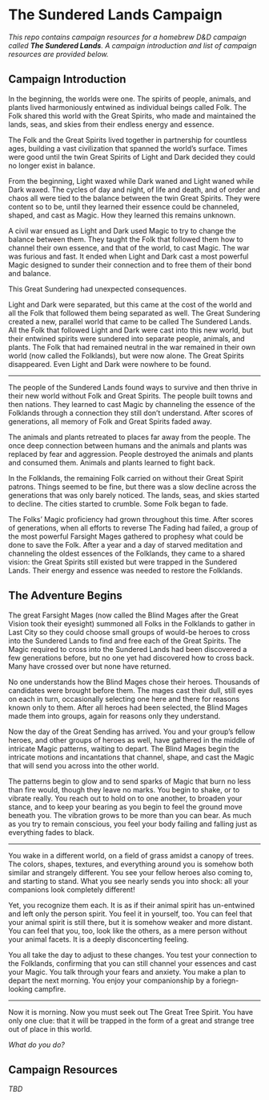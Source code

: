 # The Sundered Lands Campaign
_This repo contains campaign resources for a homebrew D&D campaign called **The Sundered Lands**. A campaign introduction and list of campaign resources are provided below._

## Campaign Introduction
In the beginning, the worlds were one. The spirits of people, animals, and plants lived harmoniously entwined as individual beings called Folk. The Folk shared this world with the Great Spirits, who made and maintained the lands, seas, and skies from their endless energy and essence.

The Folk and the Great Spirits lived together in partnership for countless ages, building a vast civilization that spanned the world’s surface. Times were good until the twin Great Spirits of Light and Dark decided they could no longer exist in balance. 

From the beginning, Light waxed while Dark waned and Light waned while Dark waxed. The cycles of day and night, of life and death, and of order and chaos all were tied to the balance between the twin Great Spirits. They were content so to be, until they learned their essence could be channeled, shaped, and cast as Magic. How they learned this remains unknown.

A civil war ensued as Light and Dark used Magic to try to change the balance between them. They taught the Folk that followed them how to channel their own essence, and that of the world, to cast Magic. The war was furious and fast. It ended when Light and Dark cast a most powerful Magic designed to sunder their connection and to free them of their bond and balance. 

This Great Sundering had unexpected consequences. 

Light and Dark were separated, but this came at the cost of the world and all the Folk that followed them being separated as well. The Great Sundering created a new, parallel world that came to be called The Sundered Lands. All the Folk that followed Light and Dark were cast into this new world, but their entwined spirits were sundered into separate people, animals, and plants. The Folk that had remained neutral in the war remained in their own world (now called the Folklands), but were now alone. The Great Spirits disappeared. Even Light and Dark were nowhere to be found.

<hr />

The people of the Sundered Lands found ways to survive and then thrive in their new world without Folk and Great Spirits. The people built towns and then nations. They learned to cast Magic by channeling the essence of the Folklands through a connection they still don’t understand. After scores of generations, all memory of Folk and Great Spirits faded away. 

The animals and plants retreated to places far away from the people. The once deep connection between humans and the animals and plants was replaced by fear and aggression. People destroyed the animals and plants and consumed them. Animals and plants learned to fight back.

In the Folklands, the remaining Folk carried on without their Great Spirit patrons. Things seemed to be fine, but there was a slow decline across the generations that was only barely noticed. The lands, seas, and skies started to decline. The cities started to crumble. Some Folk began to fade.

The Folks’ Magic proficiency had grown throughout this time. After scores of generations, when all efforts to reverse The Fading had failed, a group of the most powerful Farsight Mages gathered to prophesy what could be done to save the Folk. After a year and a day of starved meditation and channeling the oldest essences of the Folklands, they came to a shared vision: the Great Spirits still existed but were trapped in the Sundered Lands. Their energy and essence was needed to restore the Folklands.

## The Adventure Begins
The great Farsight Mages (now called the Blind Mages after the Great Vision took their eyesight) summoned all Folks in the Folklands to gather in Last City so they could choose small groups of would-be heroes to cross into the Sundered Lands to find and free each of the Great Spirits. The Magic required to cross into the Sundered Lands had been discovered a few generations before, but no one yet had discovered how to cross back. Many have crossed over but none have returned.

No one understands how the Blind Mages chose their heroes. Thousands of candidates were brought before them. The mages cast their dull, still eyes on each in turn, occasionally selecting one here and there for reasons known only to them. After all heroes had been selected, the Blind Mages made them into groups, again for reasons only they understand.

Now the day of the Great Sending has arrived. You and your group’s fellow heroes, and other groups of heroes as well, have gathered in the middle of intricate Magic patterns, waiting to depart. The Blind Mages begin the intricate motions and incantations that channel, shape, and cast the Magic that will send you across into the other world.

The patterns begin to glow and to send sparks of Magic that burn no less than fire would, though they leave no marks. You begin to shake, or to vibrate really. You reach out to hold on to one another, to broaden your stance, and to keep your bearing as you begin to feel the ground move beneath you. The vibration grows to be more than you can bear. As much as you try to remain conscious, you feel your body failing and falling just as everything fades to black.

<hr />

You wake in a different world, on a field of grass amidst a canopy of trees. The colors, shapes, textures, and everything around you is somehow both similar and strangely different. You see your fellow heroes also coming to, and starting to stand. What you see nearly sends you into shock: all your companions look completely different!

Yet, you recognize them each. It is as if their animal spirit has un-entwined and left only the person spirit. You feel it in yourself, too. You can feel that your animal spirit is still there, but it is somehow weaker and more distant. You can feel that you, too, look like the others, as a mere person without your animal facets. It is a deeply disconcerting feeling.

You all take the day to adjust to these changes. You test your connection to the Folklands, confirming that you can still channel your essences and cast your Magic. You talk through your fears and anxiety. You make a plan to depart the next morning. You enjoy your companionship by a foriegn-looking campfire.

<hr />

Now it is morning. Now you must seek out The Great Tree Spirit. You have only one clue: that it will be trapped in the form of a great and strange tree out of place in this world.

_What do you do?_

## Campaign Resources
_TBD_
